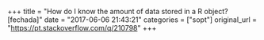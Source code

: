 +++
title = "How do I know the amount of data stored in a R object? [fechada]"
date = "2017-06-06 21:43:21"
categories = ["sopt"]
original_url = "https://pt.stackoverflow.com/q/210798"
+++

